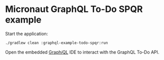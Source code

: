 # Micronaut GraphQL To-Do SPQR example

Start the application:

    ./gradlew clean :graphql-example-todo-spqr:run

Open the embedded [Graph<i>i</i>QL](http://localhost:8080/graphiql) IDE to interact with the GraphQL To-Do API.
